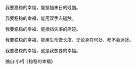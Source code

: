 我要稳稳的幸福，能抵挡末日的残酷。

我要稳稳的幸福，能用双手去碰触。

我要稳稳的幸福，能抵挡失落的痛楚。

我要稳稳的幸福，能用生命做长度，无论身在何处，都不会迷途。

我要稳稳的幸福，这是我想要的幸福。

摘自:小柯《稳稳的幸福》